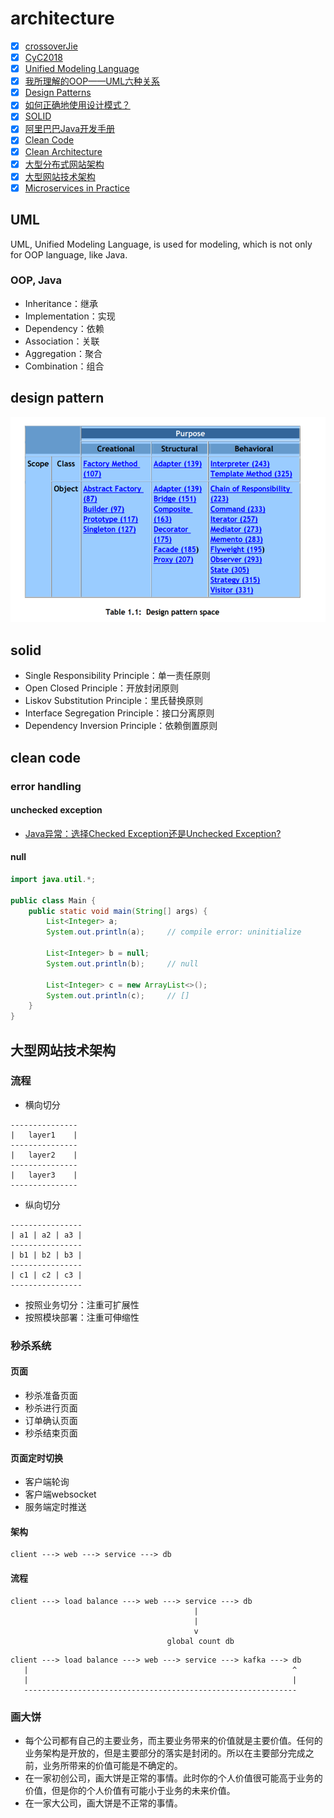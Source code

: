 # architecture

- [x] [crossoverJie](https://github.com/crossoverJie)
- [x] [CyC2018](https://github.com/CyC2018)
- [x] [Unified Modeling Language](https://en.wikipedia.org/wiki/Unified_Modeling_Language)
- [x] [我所理解的OOP——UML六种关系](http://www.cnblogs.com/dolphinX/p/3296681.html)
- [x] [Design Patterns](https://book.douban.com/subject/1436745/)
- [x] [如何正确地使用设计模式？](https://www.zhihu.com/question/23757906/answer/25567356)
- [x] [SOLID](https://en.wikipedia.org/wiki/SOLID)
- [x] [阿里巴巴Java开发手册](https://book.douban.com/subject/27605355/)
- [x] [Clean Code](https://book.douban.com/subject/3032825/)
- [x] [Clean Architecture](https://book.douban.com/subject/26915970/)
- [x] [大型分布式网站架构](http://www.cnblogs.com/itfly8/category/756114.html)
- [x] [大型网站技术架构](https://book.douban.com/subject/25723064/)
- [x]  [Microservices in Practice](https://medium.com/microservices-in-practice)

## UML

UML, Unified Modeling Language, is used for modeling, which is not only for OOP language, like Java.

### OOP, Java

- Inheritance：继承
- Implementation：实现
- Dependency：依赖
- Association：关联
- Aggregation：聚合
- Combination：组合

## design pattern

![1](https://github.com/gaoxinge/something/blob/master/learn%20java/architecture/1.png)

## solid

- Single Responsibility Principle：单一责任原则
- Open Closed Principle：开放封闭原则
- Liskov Substitution Principle：里氏替换原则
- Interface Segregation Principle：接口分离原则
- Dependency Inversion Principle：依赖倒置原则

## clean code

### error handling

#### unchecked exception

- [Java异常：选择Checked Exception还是Unchecked Exception?](https://blog.csdn.net/kingzone_2008/article/details/8535287)

#### null

```java
import java.util.*;

public class Main {
    public static void main(String[] args) {
        List<Integer> a;
        System.out.println(a);     // compile error: uninitialize
        
        List<Integer> b = null;
        System.out.println(b);     // null
        
        List<Integer> c = new ArrayList<>();
        System.out.println(c);     // []
    }
}
```

## 大型网站技术架构

### 流程

- 横向切分

```
---------------
|   layer1    |
---------------
|   layer2    |
---------------
|   layer3    |
---------------
```

- 纵向切分

```
----------------
| a1 | a2 | a3 |
----------------
| b1 | b2 | b3 |
----------------
| c1 | c2 | c3 |
----------------
```

- 按照业务切分：注重可扩展性
- 按照模块部署：注重可伸缩性

### 秒杀系统

#### 页面

- 秒杀准备页面
- 秒杀进行页面
- 订单确认页面
- 秒杀结束页面

#### 页面定时切换

- 客户端轮询
- 客户端websocket
- 服务端定时推送

#### 架构

```
client ---> web ---> service ---> db
```

#### 流程

```
client ---> load balance ---> web ---> service ---> db 
                                         |
                                         |
                                         v
                                   global count db
```

```
client ---> load balance ---> web ---> service ---> kafka ---> db
   |                                                           ^
   |                                                           |
   -------------------------------------------------------------
```

### 画大饼

- 每个公司都有自己的主要业务，而主要业务带来的价值就是主要价值。任何的业务架构是开放的，但是主要部分的落实是封闭的。所以在主要部分完成之前，业务所带来的价值可能是不确定的。
- 在一家初创公司，画大饼是正常的事情。此时你的个人价值很可能高于业务的价值，但是你的个人价值有可能小于业务的未来价值。
- 在一家大公司，画大饼是不正常的事情。